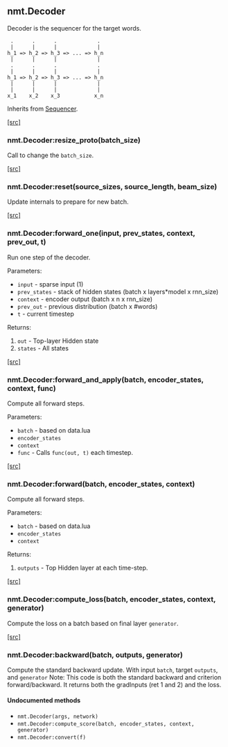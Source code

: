 <a name="nmt.Decoder.dok"></a>


## nmt.Decoder ##

 Decoder is the sequencer for the target words.

     .      .      .             .
     |      |      |             |
    h_1 => h_2 => h_3 => ... => h_n
     |      |      |             |
     .      .      .             .
     |      |      |             |
    h_1 => h_2 => h_3 => ... => h_n
     |      |      |             |
     |      |      |             |
    x_1    x_2    x_3           x_n

Inherits from [Sequencer](lib+sequencer).



<a class="entityLink" href="https://github.com/opennmt/opennmt/blob/4c0bcf611742747cff93bca11bed1ae0ffc5e078/lib/decoder.lua#L124">[src]</a>
<a name="nmt.Decoder:resize_proto"></a>


### nmt.Decoder:resize_proto(batch_size) ###

 Call to change the `batch_size`. 

<a class="entityLink" href="https://github.com/opennmt/opennmt/blob/4c0bcf611742747cff93bca11bed1ae0ffc5e078/lib/decoder.lua#L133">[src]</a>
<a name="nmt.Decoder:reset"></a>


### nmt.Decoder:reset(source_sizes, source_length, beam_size) ###

 Update internals to prepare for new batch.

<a class="entityLink" href="https://github.com/opennmt/opennmt/blob/4c0bcf611742747cff93bca11bed1ae0ffc5e078/lib/decoder.lua#L168">[src]</a>
<a name="nmt.Decoder:forward_one"></a>


### nmt.Decoder:forward_one(input, prev_states, context, prev_out, t) ###

 Run one step of the decoder.

Parameters:

 * `input` - sparse input (1)
 * `prev_states` - stack of hidden states (batch x layers*model x rnn_size)
 * `context` - encoder output (batch x n x rnn_size)
 * `prev_out` - previous distribution (batch x #words)
 * `t` - current timestep

Returns:

 1. `out` - Top-layer Hidden state
 2. `states` - All states


<a class="entityLink" href="https://github.com/opennmt/opennmt/blob/4c0bcf611742747cff93bca11bed1ae0ffc5e078/lib/decoder.lua#L208">[src]</a>
<a name="nmt.Decoder:forward_and_apply"></a>


### nmt.Decoder:forward_and_apply(batch, encoder_states, context, func) ###

Compute all forward steps.

  Parameters:

  * `batch` - based on data.lua
  * `encoder_states`
  * `context`
  * `func` - Calls `func(out, t)` each timestep.


<a class="entityLink" href="https://github.com/opennmt/opennmt/blob/4c0bcf611742747cff93bca11bed1ae0ffc5e078/lib/decoder.lua#L231">[src]</a>
<a name="nmt.Decoder:forward"></a>


### nmt.Decoder:forward(batch, encoder_states, context) ###

Compute all forward steps.

Parameters:

  * `batch` - based on data.lua
  * `encoder_states`
  * `context`

Returns:

  1. `outputs` - Top Hidden layer at each time-step.


<a class="entityLink" href="https://github.com/opennmt/opennmt/blob/4c0bcf611742747cff93bca11bed1ae0ffc5e078/lib/decoder.lua#L263">[src]</a>
<a name="nmt.Decoder:compute_loss"></a>


### nmt.Decoder:compute_loss(batch, encoder_states, context, generator) ###

 Compute the loss on a batch based on final layer `generator`.

<a class="entityLink" href="https://github.com/opennmt/opennmt/blob/4c0bcf611742747cff93bca11bed1ae0ffc5e078/lib/decoder.lua#L279">[src]</a>
<a name="nmt.Decoder:backward"></a>


### nmt.Decoder:backward(batch, outputs, generator) ###

 Compute the standard backward update.
  With input `batch`, target `outputs`, and `generator`
  Note: This code is both the standard backward and criterion forward/backward.
  It returns both the gradInputs (ret 1 and 2) and the loss.



#### Undocumented methods ####

<a name="nmt.Decoder"></a>
 * `nmt.Decoder(args, network)`
<a name="nmt.Decoder:compute_score"></a>
 * `nmt.Decoder:compute_score(batch, encoder_states, context, generator)`
<a name="nmt.Decoder:convert"></a>
 * `nmt.Decoder:convert(f)`
